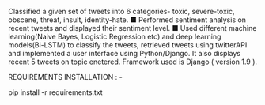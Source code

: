 Classified a given set of tweets into 6 categories- toxic, severe-toxic, obscene, threat, insult, identity-hate.
■ Performed sentiment analysis on recent tweets and displayed their sentiment level.
■ Used different machine learning(Naive Bayes, Logistic Regression etc) and deep learning models(Bi-LSTM) to classify the tweets, retrieved tweets using
twitterAPI and implemented a user interface using Python/Django.
It also displays recent 5 tweets on topic enetered.
Framework used is Django ( version 1.9 ).



REQUIREMENTS INSTALLATION : -

pip install -r requirements.txt

